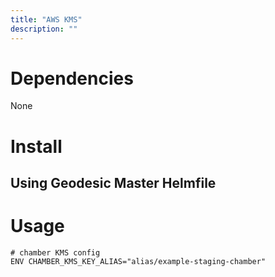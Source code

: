 ```yaml
---
title: "AWS KMS"
description: ""
---
```


# Dependencies

None

# Install

## Using Geodesic Master Helmfile

# Usage

```
# chamber KMS config
ENV CHAMBER_KMS_KEY_ALIAS="alias/example-staging-chamber"
```
